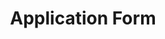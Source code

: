 ---
title: Application Form
description: Example Application Form Link
button_link: "www.google.com"
hide_form: false
show_button: true
---
